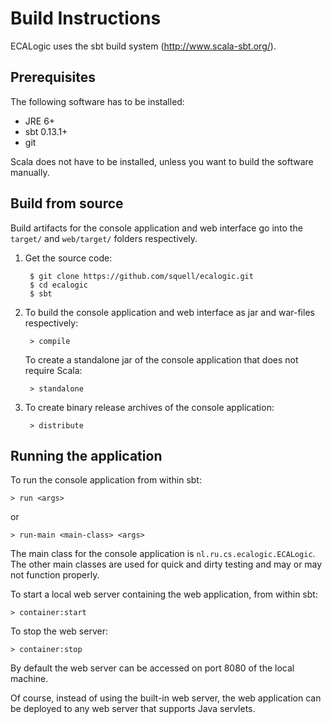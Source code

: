 Build Instructions
==================

ECALogic uses the sbt build system (http://www.scala-sbt.org/).

Prerequisites
-------------

The following software has to be installed:
- JRE 6+
- sbt 0.13.1+
- git

Scala does not have to be installed, unless you want to build the software manually.

Build from source
-----------------

Build artifacts for the console application and web interface go into the `target/` and `web/target/`
folders respectively.

1. Get the source code:

		$ git clone https://github.com/squell/ecalogic.git
		$ cd ecalogic
		$ sbt

2. To build the console application and web interface as jar and war-files respectively:

		> compile

	To create a standalone jar of the console application that does not require Scala:

		> standalone

3. To create binary release archives of the console application:

		> distribute

Running the application
-----------------------

To run the console application from within sbt:

	> run <args>
	
or

	> run-main <main-class> <args>

The main class for the console application is `nl.ru.cs.ecalogic.ECALogic`. The other main classes
are used for quick and dirty testing and may or may not function properly.

To start a local web server containing the web application, from within sbt:

	> container:start
	
To stop the web server:

	> container:stop

By default the web server can be accessed on port 8080 of the local machine.

Of course, instead of using the built-in web server, the web application can be deployed
to any web server that supports Java servlets.
